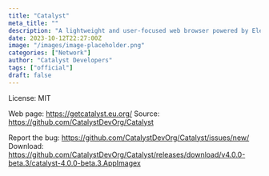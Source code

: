 ```yaml
---
title: "Catalyst"
meta_title: ""
description: "A lightweight and user-focused web browser powered by Electron"
date: 2023-10-12T22:27:00Z
image: "/images/image-placeholder.png"
categories: ["Network"]
author: "Catalyst Developers"
tags: ["official"]
draft: false
---
```


License: MIT

Web page: https://getcatalyst.eu.org/
Source: https://github.com/CatalystDevOrg/Catalyst

Report the bug: https://github.com/CatalystDevOrg/Catalyst/issues/new/
Download: https://github.com/CatalystDevOrg/Catalyst/releases/download/v4.0.0-beta.3/catalyst-4.0.0-beta.3.AppImagex
